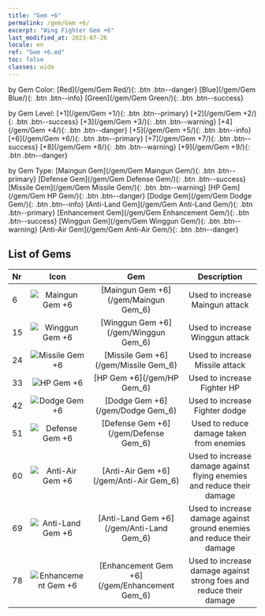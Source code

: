 ```yaml
---
title: "Gem +6"
permalink: /gem/Gem +6/
excerpt: "Wing Fighter Gem +6"
last_modified_at: 2023-07-26
locale: en
ref: "Gem +6.md"
toc: false
classes: wide
---
```


  by Gem Color:  [Red](/gem/Gem Red/){: .btn .btn--danger}   [Blue](/gem/Gem Blue/){: .btn .btn--info}   [Green](/gem/Gem Green/){: .btn .btn--success} 

  by Gem Level:  [+1](/gem/Gem +1/){: .btn .btn--primary}   [+2](/gem/Gem +2/){: .btn .btn--success}   [+3](/gem/Gem +3/){: .btn .btn--warning}   [+4](/gem/Gem +4/){: .btn .btn--danger}   [+5](/gem/Gem +5/){: .btn .btn--info}   [+6](/gem/Gem +6/){: .btn .btn--primary}   [+7](/gem/Gem +7/){: .btn .btn--success}   [+8](/gem/Gem +8/){: .btn .btn--warning}   [+9](/gem/Gem +9/){: .btn .btn--danger} 

  by Gem Type:  [Maingun Gem](/gem/Gem Maingun Gem/){: .btn .btn--primary}   [Defense Gem](/gem/Gem Defense Gem/){: .btn .btn--success}   [Missile Gem](/gem/Gem Missile Gem/){: .btn .btn--warning}   [HP Gem](/gem/Gem HP Gem/){: .btn .btn--danger}   [Dodge Gem](/gem/Gem Dodge Gem/){: .btn .btn--info}   [Anti-Land Gem](/gem/Gem Anti-Land Gem/){: .btn .btn--primary}   [Enhancement Gem](/gem/Gem Enhancement Gem/){: .btn .btn--success}   [Winggun Gem](/gem/Gem Winggun Gem/){: .btn .btn--warning}   [Anti-Air Gem](/gem/Gem Anti-Air Gem/){: .btn .btn--danger} 

## List of Gems

  |  Nr | Icon |      Gem        |   Description   |
  |:----|:----:|:---------------:|:---------------:|
  | 6 | ![Maingun Gem +6](/images/gem/bs1_img1.png) | [Maingun Gem +6](/gem/Maingun Gem_6) | Used to increase Maingun attack | 
  | 15 | ![Winggun Gem +6](/images/gem/bs1_img2.png) | [Winggun Gem +6](/gem/Winggun Gem_6) | Used to increase Winggun attack | 
  | 24 | ![Missile Gem +6](/images/gem/bs1_img3.png) | [Missile Gem +6](/gem/Missile Gem_6) | Used to increase Missile attack | 
  | 33 | ![HP Gem +6](/images/gem/bs2_img1.png) | [HP Gem +6](/gem/HP Gem_6) | Used to increase Fighter HP | 
  | 42 | ![Dodge Gem +6](/images/gem/bs2_img2.png) | [Dodge Gem +6](/gem/Dodge Gem_6) | Used to increase Fighter dodge | 
  | 51 | ![Defense Gem +6](/images/gem/bs2_img3.png) | [Defense Gem +6](/gem/Defense Gem_6) | Used to reduce damage taken from enemies | 
  | 60 | ![Anti-Air Gem +6](/images/gem/bs3_img1.png) | [Anti-Air Gem +6](/gem/Anti-Air Gem_6) | Used to increase damage against flying enemies and reduce their damage | 
  | 69 | ![Anti-Land Gem +6](/images/gem/bs3_img2.png) | [Anti-Land Gem +6](/gem/Anti-Land Gem_6) | Used to increase damage against ground enemies and reduce their damage | 
  | 78 | ![Enhancement Gem +6](/images/gem/bs3_img3.png) | [Enhancement Gem +6](/gem/Enhancement Gem_6) | Used to increase damage against strong foes and reduce their damage | 
